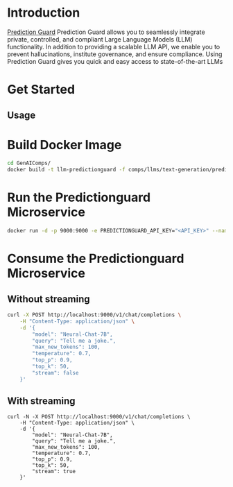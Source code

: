 # Introduction

[Prediction Guard](https://docs.predictionguard.com) Prediction Guard allows you to seamlessly integrate private, controlled, and compliant Large Language Models (LLM) functionality. In addition to providing a scalable LLM API, we enable you to prevent hallucinations, institute governance, and ensure compliance. Using Prediction Guard gives you quick and easy access to state-of-the-art LLMs
# Get Started

## Usage

# Build Docker Image

```bash
cd GenAIComps/
docker build -t llm-predictionguard -f comps/llms/text-generation/predictionguard/docker/Dockerfile .                          
```

# Run the Predictionguard Microservice

```bash
docker run -d -p 9000:9000 -e PREDICTIONGUARD_API_KEY="<API_KEY>" --name llm-predictionguard llm-predictionguard
```

# Consume the Predictionguard Microservice

## Without streaming
```bash
curl -X POST http://localhost:9000/v1/chat/completions \
    -H "Content-Type: application/json" \
    -d '{
        "model": "Neural-Chat-7B",
        "query": "Tell me a joke.",
        "max_new_tokens": 100,
        "temperature": 0.7,
        "top_p": 0.9,
        "top_k": 50,
        "stream": false
    }'

```
## With streaming
```
curl -N -X POST http://localhost:9000/v1/chat/completions \
    -H "Content-Type: application/json" \
    -d '{
        "model": "Neural-Chat-7B",
        "query": "Tell me a joke.",
        "max_new_tokens": 100,
        "temperature": 0.7,
        "top_p": 0.9,
        "top_k": 50,
        "stream": true
    }'

```